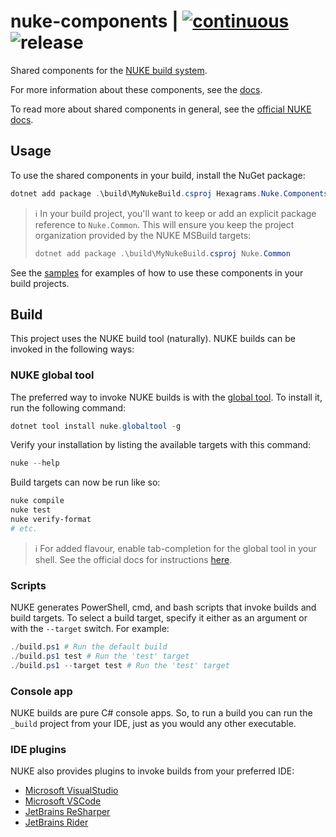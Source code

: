 # nuke-components | [![continuous](https://github.com/hexagram-solutions/nuke-components/actions/workflows/continuous.yml/badge.svg)](https://github.com/hexagram-solutions/nuke-components/actions/workflows/continuous.yml) ![release](https://github.com/hexagram-solutions/nuke-components/actions/workflows/release.yml/badge.svg)

Shared components for the [NUKE build system](https://nuke.build).

For more information about these components, see the [docs](https://hexagram-solutions.github.io/nuke-components).

To read more about shared components in general, see the [official NUKE docs](https://nuke.build/docs/sharing/build-components).

## Usage

To use the shared components in your build, install the NuGet package:

```powershell
dotnet add package .\build\MyNukeBuild.csproj Hexagrams.Nuke.Components
```

> ℹ In your build project, you'll want to keep or add an explicit
> package reference
> to `Nuke.Common`. This will ensure you keep the project organization provided
> by the NUKE MSBuild targets:
>
> ```powershell
> dotnet add package .\build\MyNukeBuild.csproj Nuke.Common
> ```

See the [samples](./samples/) for examples of how to use these components in
your build projects.

## Build

This project uses the NUKE build tool (naturally). NUKE builds can be invoked
in the following ways:

### NUKE global tool

The preferred way to invoke NUKE builds is with the [global tool](https://nuke.build/docs/getting-started/setup.html). To install it, run the following
command:

```powershell
dotnet tool install nuke.globaltool -g
```

Verify your installation by listing the available targets with this command:

```powershell
nuke --help
```

Build targets can now be run like so:

```powershell
nuke compile
nuke test
nuke verify-format
# etc.
```

> ℹ For added flavour, enable tab-completion for the global tool in your shell.
> See the official docs for instructions [here](https://nuke.build/docs/global-tool/shell-completion/).

### Scripts

NUKE generates PowerShell, cmd, and bash scripts that invoke builds and build
targets. To select a build target, specify it either as an argument or with the
`--target` switch. For example:

```powershell
./build.ps1 # Run the default build
./build.ps1 test # Run the 'test' target
./build.ps1 --target test # Run the 'test' target
```

### Console app

NUKE builds are pure C# console apps. So, to run a build you can run the
`_build` project from your IDE, just as you would any other executable.

### IDE plugins

NUKE also provides plugins to invoke builds from your preferred IDE:

- [Microsoft VisualStudio](https://nuke.build/visualstudio)
- [Microsoft VSCode](https://nuke.build/vscode)
- [JetBrains ReSharper](https://nuke.build/resharper)
- [JetBrains Rider](https://nuke.build/rider)
